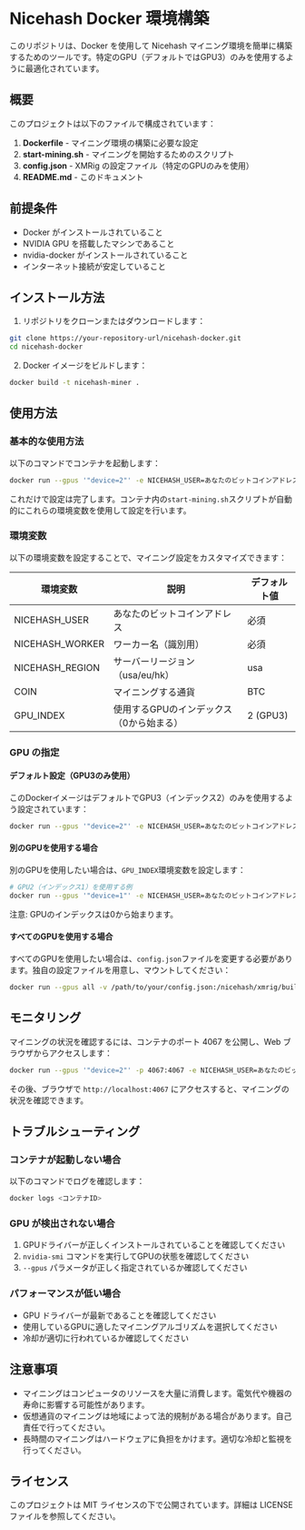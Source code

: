 # Nicehash Docker 環境構築

このリポジトリは、Docker を使用して Nicehash マイニング環境を簡単に構築するためのツールです。特定のGPU（デフォルトではGPU3）のみを使用するように最適化されています。

## 概要

このプロジェクトは以下のファイルで構成されています：

1. **Dockerfile** - マイニング環境の構築に必要な設定
2. **start-mining.sh** - マイニングを開始するためのスクリプト
3. **config.json** - XMRig の設定ファイル（特定のGPUのみを使用）
4. **README.md** - このドキュメント

## 前提条件

- Docker がインストールされていること
- NVIDIA GPU を搭載したマシンであること
- nvidia-docker がインストールされていること
- インターネット接続が安定していること

## インストール方法

1. リポジトリをクローンまたはダウンロードします：

```bash
git clone https://your-repository-url/nicehash-docker.git
cd nicehash-docker
```

2. Docker イメージをビルドします：

```bash
docker build -t nicehash-miner .
```

## 使用方法

### 基本的な使用方法

以下のコマンドでコンテナを起動します：

```bash
docker run --gpus '"device=2"' -e NICEHASH_USER=あなたのビットコインアドレス -e NICEHASH_WORKER=ワーカー名 nicehash-miner
```

これだけで設定は完了します。コンテナ内の`start-mining.sh`スクリプトが自動的にこれらの環境変数を使用して設定を行います。

### 環境変数

以下の環境変数を設定することで、マイニング設定をカスタマイズできます：

| 環境変数 | 説明 | デフォルト値 |
|----------|------|------------|
| NICEHASH_USER | あなたのビットコインアドレス | 必須 |
| NICEHASH_WORKER | ワーカー名（識別用） | 必須 |
| NICEHASH_REGION | サーバーリージョン（usa/eu/hk） | usa |
| COIN | マイニングする通貨 | BTC |
| GPU_INDEX | 使用するGPUのインデックス（0から始まる） | 2 (GPU3) |

### GPU の指定

#### デフォルト設定（GPU3のみ使用）

このDockerイメージはデフォルトでGPU3（インデックス2）のみを使用するよう設定されています：

```bash
docker run --gpus '"device=2"' -e NICEHASH_USER=あなたのビットコインアドレス -e NICEHASH_WORKER=ワーカー名 nicehash-miner
```

#### 別のGPUを使用する場合

別のGPUを使用したい場合は、`GPU_INDEX`環境変数を設定します：

```bash
# GPU2（インデックス1）を使用する例
docker run --gpus '"device=1"' -e NICEHASH_USER=あなたのビットコインアドレス -e NICEHASH_WORKER=ワーカー名 -e GPU_INDEX=1 nicehash-miner
```

注意: GPUのインデックスは0から始まります。

#### すべてのGPUを使用する場合

すべてのGPUを使用したい場合は、`config.json`ファイルを変更する必要があります。独自の設定ファイルを用意し、マウントしてください：

```bash
docker run --gpus all -v /path/to/your/config.json:/nicehash/xmrig/build/config.json -e NICEHASH_USER=あなたのビットコインアドレス -e NICEHASH_WORKER=ワーカー名 nicehash-miner
```

## モニタリング

マイニングの状況を確認するには、コンテナのポート 4067 を公開し、Web ブラウザからアクセスします：

```bash
docker run --gpus '"device=2"' -p 4067:4067 -e NICEHASH_USER=あなたのビットコインアドレス -e NICEHASH_WORKER=ワーカー名 nicehash-miner
```

その後、ブラウザで `http://localhost:4067` にアクセスすると、マイニングの状況を確認できます。

## トラブルシューティング

### コンテナが起動しない場合

以下のコマンドでログを確認します：

```bash
docker logs <コンテナID>
```

### GPU が検出されない場合

1. GPUドライバーが正しくインストールされていることを確認してください
2. `nvidia-smi` コマンドを実行してGPUの状態を確認してください
3. `--gpus` パラメータが正しく指定されているか確認してください

### パフォーマンスが低い場合

- GPU ドライバーが最新であることを確認してください
- 使用しているGPUに適したマイニングアルゴリズムを選択してください
- 冷却が適切に行われているか確認してください

## 注意事項

- マイニングはコンピュータのリソースを大量に消費します。電気代や機器の寿命に影響する可能性があります。
- 仮想通貨のマイニングは地域によって法的規制がある場合があります。自己責任で行ってください。
- 長時間のマイニングはハードウェアに負担をかけます。適切な冷却と監視を行ってください。

## ライセンス

このプロジェクトは MIT ライセンスの下で公開されています。詳細は LICENSE ファイルを参照してください。